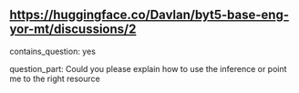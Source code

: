## https://huggingface.co/Davlan/byt5-base-eng-yor-mt/discussions/2

contains_question: yes

question_part: Could you please explain how to use the inference or point me to the right resource
